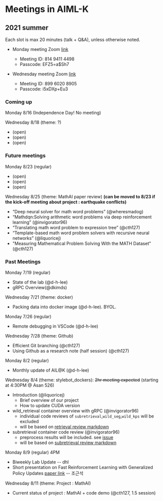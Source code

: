 # Meetings in AIML-K

## 2021 summer 

Each slot is max 20 minutes (talk + Q&A), unless otherwise noted.

- Monday meeting Zoom [link](https://korea-ac-kr.zoom.us/j/81494114498?pwd=RXZYNUFXNk84aC9mMkU5T1ZTeWlwQT09)
  - Meeting ID: 814 9411 4498
  - Passcode: EFZ5=a$Sh7

- Wednesday meeting Zoom [link](https://korea-ac-kr.zoom.us/j/89960208905?pwd=V3Q5MUdGZCthV2VIVHg3YXpMWDBadz09)
  - Meeting ID: 899 6020 8905
  - Passcode: i5xDXp+Eu3


### Coming up

Monday 8/16 (Independence Day! No meeting)

Wednesday 8/18 (theme: ?)
- (open)
- (open)
- (open)


### Future meetings

Monday 8/23 (regular)
- (open)
- (open)
- (open)

Wednesday 8/25 (theme: MathAI paper review) **(can be moved to 8/23 if the kick-off meeting about project : earthquake conflicts)**
- “Deep neural solver for math word problems” (@wheresmadog)
- “Mathdqn:Solving arithmetic word problems via deep reinforcement learning” (@invigorator96)
- “Translating math word problem to expression tree” (@cth127)
- “Template-based math word problem solvers with recursive neural networks” (@liquoricej)
- "Measuring Mathematical Problem Solving With the MATH Dataset" (@cth127)


### Past Meetings

Monday 7/19 (regular)
- State of the lab (@d-h-lee)
- gRPC Overview(@dkimds)

Wednesday 7/21 (theme: docker)
- Packing data into docker image (@d-h-lee). BYOL. 

Monday 7/26 (regular)
- Remote debugging in VSCode (@d-h-lee)

Wednesday 7/28 (theme: Github)
- Efficient Git branching (@cth127)
- Using Github as a research note (half session) (@cth127)

Monday 8/2 (regular)
- Monthly update of AIL@K (@d-h-lee)

Wednesday 8/4 (theme: stylebot_dockers): ~~2hr meeting expected~~ (starting at 4:30PM @ Asan 526)
- Introduction (@liquoricej)
  - Brief overview of our project
  - How to update CUDA version
- wild_retrieval container overview with gRPC (@invigorator96)
  - individual code reviews of `subretrieval`,`wild_seg`,`wild_kps` will be excluded
  - will be based on [retrieval review markdown](https://github.com/AIML-K/stylebot_dockers/blob/issue1_jaeheun/wild_retrieval/code_review.md)
- subretrieval container code review (@invigorator96)
  - preprocess results will be included. see [issue](https://github.com/AIML-K/stylebot_dockers/issues/37)
  - will be based on [subretrieval review markdown](https://github.com/AIML-K/stylebot_dockers/blob/issue1_jaeheun/subretrieval/code_review.md)

Monday 8/9 (regular) 4PM
- Biweekly Lab Update -- dhl
- Short presentation on Fast Reinforcement Learning with Generalized Policy Updates [paper link](https://www.pnas.org/content/117/48/30079) -- 조근석

Wednesday 8/11 (theme: Project : MathAI)
- Current status of project : MathAI + code demo (@cth127, 1.5 session)
